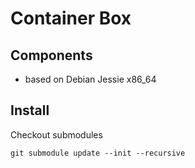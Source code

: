 # Container Box

## Components

* based on Debian Jessie x86_64

## Install

Checkout submodules

```
git submodule update --init --recursive
```